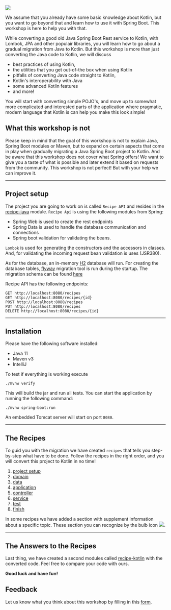 ![](recipes/sources/png/HackToKotlinLogo.png)

We assume that you already have some basic knowledge about Kotlin, but you want to go beyond that and learn how to use
it with Spring Boot.
This workshop is here to help you with that.

While converting a good old Java Spring Boot Rest service to Kotlin, with Lombok, JPA and other populair libraries,
you will learn how to go about a gradual migration from Java to Kotlin. But this workshop is more than just converting the Java code to Kotlin,
we will discuss

- best practices of using Kotlin,
- the utilities that you get out-of-the box when using Kotlin
- pitfalls of converting Java code straight to Kotlin,
- Kotlin's interoperability with Java
- some advanced Kotlin features
- and more!

You will start with converting simple POJO's, and move up to somewhat more complicated and interested parts of the
application where pragmatic, modern language that Kotlin is can help you make this look simple!

## What this workshop is not

Please keep in mind that the goal of this workshop is not to explain Java, Spring Boot modules or Maven, but to expand on
certain aspects that come in play when gradually
migrating a Java Spring Boot project to Kotlin. And be aware that this workshop does not cover what Spring offers! We want to give
you a taste of what is
possible and later extend it based on requests from the community. 
This workshop is not perfect! But with your help we can improve it.

---

## Project setup

The project you are going to work on is called `Recipe API` and resides in the [recipe-java](recipe-kotlin) module.
`Recipe Api` is using the following modules from Spring:

- Spring Web is used to create the rest endpoints
- Spring Data is used to handle the database communication and connections
- Spring boot validation for validating the beans.

`Lombok` is used for generating the constructors and the accessors in classes.
And, for validating the incoming request bean validation is uses (JSR380).

As for the database, an in-memory [H2](https://www.h2database.com/html/main.html) database will run.
For creating the database tables, [flyway](https://flywaydb.org/documentation/getstarted/how) migration
tool is run during the startup.
The migration schema can be found [here](recipe-java/src/main/resources/db/migration/V1_0__recipes.sql)

Recipe API has the following endpoints:

````
GET http://localhost:8080/recipes
GET http://localhost:8080/recipes/{id}
POST http://localhost:8080/recipes
PUT http://localhost:8080/recipes
DELETE http://localhost:8080/recipes/{id}
````

---

## Installation

Please have the following software installed:

- Java 11
- Maven v3
- IntelliJ

To test if everything is working execute

```shell 
./mvnw verify
```

This will build the jar and run all tests. You can start the application by running the following command:

```shell
./mvnw spring-boot:run
```

An embedded Tomcat server will start on port ``8080``.

---

## The Recipes

To guid you with the migration we have created `recipes` that tells you step-by-step what have to be done.
Follow the recipes in the right order, and you will convert this project to Kotlin in no time!

1) [project setup](recipes/java-to-kotlin/1-project-setup/Recipe.md)  
2) [domain](recipes/java-to-kotlin/2-domain-models/Recipe.md)  
3) [data](recipes/java-to-kotlin/3-data/Recipe.md)  
4) [application](recipes/java-to-kotlin/4-application/Recipe.md)  
5) [controller](recipes/java-to-kotlin/5-controller/Recipe.md)  
6) [service](recipes/java-to-kotlin/6-service/Recipe.md)  
7) [test](recipes/java-to-kotlin/7-test/Recipe.md)    
8) [finish](recipes/java-to-kotlin/Finish.md)

In some recipes we have added a section with supplement information about a specific topic.
These section you can recognize by the bulb icon ![](recipes/sources/png/light-bulb-xs.png).  

---

## The Answers to the Recipes

Last thing, we have created a second modules called [recipe-kotlin](recipe-kotlin) with the converted code.
Feel free to compare your code with ours.

**Good luck and have fun!**

## Feedback

Let us know what you think about this workshop by filling in this [form](https://forms.gle/NYLUQQYk4YKRGB5DA).
